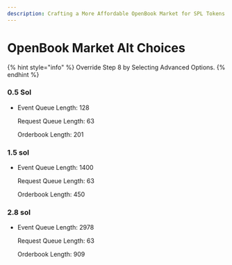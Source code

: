 ```yaml
---
description: Crafting a More Affordable OpenBook Market for SPL Tokens
---
```


# OpenBook Market Alt Choices

{% hint style="info" %}
Override Step 8 by Selecting Advanced Options.
{% endhint %}

### &#x20;0.5 Sol

*   Event Queue Length: 128

    Request Queue Length: 63

    Orderbook Length: 201

### 1.5 sol&#x20;

*   Event Queue Length: 1400

    Request Queue Length: 63

    Orderbook Length: 450

### 2.8 sol

*   Event Queue Length: 2978

    Request Queue Length: 63

    Orderbook Length: 909


